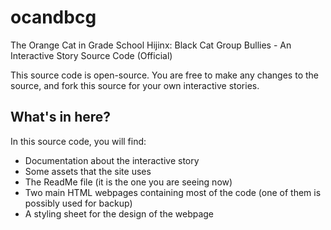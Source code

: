 # ocandbcg
The Orange Cat in Grade School Hijinx: Black Cat Group Bullies - An Interactive Story Source Code (Official)

This source code is open-source. You are free to make any changes to the source, and fork this source for your own interactive stories.

## What's in here?
In this source code, you will find:
* Documentation about the interactive story
* Some assets that the site uses
* The ReadMe file (it is the one you are seeing now)
* Two main HTML webpages containing most of the code (one of them is possibly used for backup)
* A styling sheet for the design of the webpage